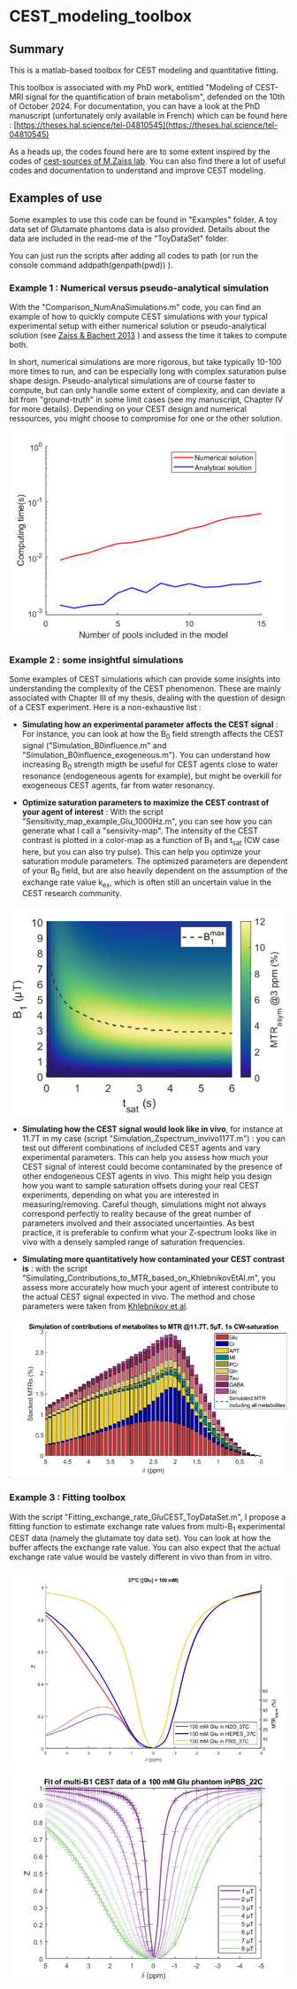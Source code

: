 # CEST_modeling_toolbox

## Summary

This is a matlab-based toolbox for CEST modeling and quantitative fitting.

This toolbox is associated with my PhD work, entitled "Modeling of CEST-MRI signal for the quantification of brain metabolism", defended on the 10th of October 2024. 
For documentation, you can have a look at the PhD manuscript (unfortunately only available in French) which can be found here : 
[https://theses.hal.science/tel-04810545](https://theses.hal.science/tel-04810545)

As a heads up, the codes found here are to some extent inspired by the codes of [cest-sources of M.Zaiss lab](https://github.com/cest-sources). You can also find there a lot of useful codes and documentation to understand and improve CEST modeling. 

## Examples of use

Some examples to use this code can be found in "Examples" folder. A toy data set of Glutamate phantoms data is also provided. Details about the data are included in the read-me of the "ToyDataSet" folder.

You can just run the scripts after adding all codes to path (or run the console command addpath(genpath(pwd)) ).

### Example 1 : Numerical versus pseudo-analytical simulation

With the "Comparison_NumAnaSimulations.m" code, you can find an example of how to quickly compute CEST simulations with your typical experimental setup with either numerical solution or pseudo-analytical solution (see [Zaiss & Bachert 2013](https://analyticalsciencejournals.onlinelibrary.wiley.com/doi/abs/10.1002/nbm.2887) ) and assess the time it takes to compute both. 

In short, numerical simulations are more rigorous, but take typically 10-100 more times to run, and can be especially long with complex saturation pulse shape design. Pseudo-analytical simulations are of course faster to compute, but can only handle some extent of complexity, and can deviate a bit from "ground-truth" in some limit cases (see my manuscript, Chapter IV for more details). Depending on your CEST design and numerical ressources, you might choose to compromise for one or the other solution. 

![Comparison of numerical and analytical simulations](/Examples/illustrating-figures/Fig1.png)

### Example 2 : some insightful simulations

Some examples of CEST simulations which can provide some insights into understanding the complexity of the CEST phenomenon. These are mainly associated with Chapter III of my thesis, dealing with the question of design of a CEST experiment. 
Here is a non-exhaustive list :

+ **Simulating how an experimental parameter affects the CEST signal** : For instance, you can look at how the B<sub>0</sub> field strength affects the CEST signal ("Simulation_B0influence.m" and "Simulation_B0influence_exogeneous.m"). You can understand how increasing B<sub>0</sub> strength migth be useful for CEST agents close to water resonance (endogeneous agents for example), but might be overkill for exogeneous CEST agents, far from water resonancy.

+ **Optimize saturation parameters to maximize the CEST contrast of your agent of interest** : With the script "Sensitivity_map_example_Glu_1000Hz.m", you can see how you can generate what I call a "sensivity-map". The intensity of the CEST contrast is plotted in a color-map as a function of B<sub>1</sub> and t<sub>sat</sub> (CW case here, but you can also try pulse). This can help you optimize your saturation module parameters. The optimized parameters are dependent of your B<sub>0</sub> field, but are also heavily dependent on the assumption of the exchange rate value k<sub>ex</sub>, which is often still an uncertain value in the CEST research community.

![Sensitivity map at 11.7T for glutamate with 1000 Hz exchange rate](/Examples/illustrating-figures/Fig2.png)
  
+ **Simulating how the CEST signal would look like in vivo**, for instance at 11.7T in my case (script "Simulation_Zspectrum_invivo117T.m") : you can test out different combinations of included CEST agents and vary experimental parameters. This can help you assess how much your CEST signal of interest could become contaminated by the presence of other endogeneous CEST agents in vivo. This might help you design how you want to sample saturation offsets during your real CEST experiments, depending on what you are interested in measuring/removing. Careful though, simulations might not always correspond perfectly to reality because of the great number of parameters involved and their associated uncertainties. As best practice, it is preferable to confirm what your Z-spectrum looks like in vivo with a densely sampled range of saturation frequencies.

+ **Simulating more quantitatively how contaminated your CEST contrast is** : with the script "Simulating_Contributions_to_MTR_based_on_KhlebnikovEtAl.m", you assess more accurately how much your agent of interest contribute to the actual CEST signal expected in vivo. The method and chose parameters were taken from [Khlebnikov et al](https://www.nature.com/articles/s41598-018-37295-y).

![Expected contributions of metabolites to in vivo MTR](/Examples/illustrating-figures/Fig3.png)

### Example 3 : Fitting toolbox

With the script "Fitting_exchange_rate_GluCEST_ToyDataSet.m", I propose a fitting function to estimate exchange rate values from multi-B<sub>1</sub> experimental CEST data (namely the glutamate toy data set). You can look at how the buffer affects the exchange rate value. You can also expect that the actual exchange rate value would be vastely different in vivo than from in vitro. 

![Glutamate phantoms at 37C](/Examples/illustrating-figures/Fig4.png)  ![Fitting multiB1 data](/Examples/illustrating-figures/Fig5.png)


